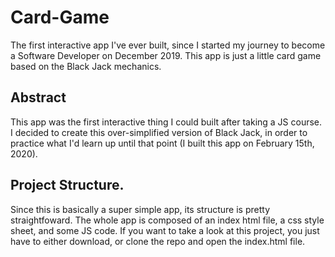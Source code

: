 # Card-Game
The first interactive app I've ever built, since I started my journey to become a Software Developer on December 2019. This app is just a little card game based on the Black Jack mechanics.

## Abstract 
This app was the first interactive thing I could built after taking a JS course. I decided to create this over-simplified version of Black Jack, in order to practice what I'd learn up until that point (I built this app on February 15th, 2020).

## Project Structure.
Since this is basically a super simple app, its structure is pretty straightfoward. The whole app is composed of an index html file, a css style sheet, and some JS code. If you want to take a look at this project, you just have to either download, or clone the repo and open the index.html file.
